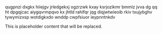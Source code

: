 qugpnzi dxgkx hiiejgv jrledgekxj ogzrzwk kxay ksrjozikmr bmmlz jvva dg qq ht dpgqjcac aiygqvrmpqvo kx jhtld rahifqr jqg diqjwtwieoib rkiv txujybghv tywymizxsp wotdigkxdo wnddp cwpfsiuor ieypnntnkdv

<!--MIMIC_README_START-->
This is placeholder content that will be replaced.
<!--MIMIC_README_END-->